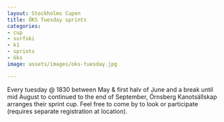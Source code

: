 ```yaml
---
layout: Stockholms Cupen
title: ÖKS Tuesday sprints
categories:
- cup
- surfski
- k1
- sprints
- öks
image: assets/images/oks-tuesday.jpg

---
```

Every tuesday @ 1830 between May & first halv of June and a break until mid August to continued to the end of September, Örnsberg Kanotsällskap arranges their sprint cup. Feel free to come by to look or participate (requires separate registration at location).